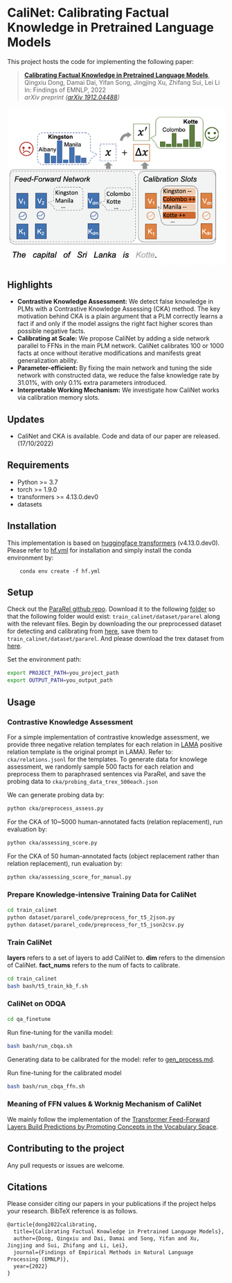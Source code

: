 # CaliNet: Calibrating Factual Knowledge in Pretrained Language Models

This project hosts the code for implementing the following paper:

> [**Calibrating Factual Knowledge in Pretrained Language Models**](https://arxiv.org/abs/2210.03329),            
> Qingxiu Dong, Damai Dai, Yifan Song, Jingjing Xu, Zhifang Sui, Lei Li    
> In: Findings of EMNLP, 2022  
> *arXiv preprint ([arXiv 1912.04488](https://arxiv.org/abs/2210.03329))*   


![highlights](highlights.png)

## Highlights
- **Contrastive Knowledge Assessment:** We detect false knowledge in PLMs with a Contrastive Knowledge Assessing (CKA) method. The key motivation behind CKA is a plain argument that a PLM correctly learns a fact if and only if the model assigns the right fact higher scores than possible negative facts.
- **Calibrating at Scale:** We propose CaliNet by adding a side network parallel to FFNs in the main PLM network. CaliNet calibrates 100 or 1000 facts at once without iterative modifications and manifests great generalization ability.
- **Parameter-efficient:** By fixing the main network and tuning the side network with constructed data, we reduce the false knowledge rate by 31.01%, with only 0.1% extra parameters introduced.
- **Interpretable Working Mechanism:** We investigate how CaliNet works via calibration memory slots.

## Updates
   - CaliNet and CKA is available. Code and data of our paper are released. (17/10/2022)

## Requirements

* Python >= 3.7
* torch >= 1.9.0
* transformers >= 4.13.0.dev0
* datasets


## Installation
This implementation is based on [huggingface transformers](https://github.com/huggingface/transformers) (v4.13.0.dev0). Please refer to [hf.yml](hf.yml) for installation and simply install the conda environment by:

```shell
    conda env create -f hf.yml
```

## Setup

Check out the [ParaRel github repo](https://github.com/yanaiela/pararel).
Download it to the following [folder](train_calinet/dataset/) so that the following folder would exist:
`train_calinet/dataset/pararel` along with the relevant files.
Begin by downloading the our preprocessed dataset for detecting and calibrating from [here](https://drive.google.com/file/d/1lyabuSg_V5abDDUgBeyiL5TATao4rXws/view?usp=sharing), save them to
`train_calinet/dataset/pararel`. And please download the trex dataset from [here](https://dl.fbaipublicfiles.com/LAMA/data.zip).

Set the environment path:
```bash
export PROJECT_PATH=you_project_path
export OUTPUT_PATH=you_output_path
```

## Usage

### Contrastive Knowledge Assessment

For a simple implementation of contrastive knowledge assessment, we provide three negative relation templates for each relation in [LAMA](https://github.com/facebookresearch/LAMA) positive relation template is the original prompt in LAMA).
Refer to: `cka/relations.jsonl` for the templates. To generate data for knowlege assessment, we randomly sample 500 facts for each relation and preprocess them to paraphrased sentences via ParaRel, and save the probing data to `cka/probing_data_trex_500each.json`

We can generate probing data by:
```bash
python cka/preprocess_assess.py
```
For the CKA of 10~5000 human-annotated facts (relation replacement), run evaluation by:
```bash
python cka/assessing_score.py
```
For the CKA of 50 human-annotated facts (object replacement rather than relation replacement), run evaluation by:
```bash
python cka/assessing_score_for_manual.py
```

### Prepare Knowledge-intensive Training Data for CaliNet
```bash
cd train_calinet
python dataset/pararel_code/preprocess_for_t5_2json.py
python dataset/pararel_code/preprocess_for_t5_json2csv.py
```
### Train CaliNet
**layers** refers to a set of layers to add CaliNet to.
**dim** refers to the dimension of CaliNet.
**fact_nums** refers to the num of facts to calibrate.
```bash
cd train_calinet
bash bash/t5_train_kb_f.sh
```

### CaliNet on ODQA
```bash
cd qa_finetune
```
Run fine-tuning for the vanilla model:
```bash
bash bash/run_cbqa.sh
```

Generating data to be calibrated for the model: refer to [gen_process.md](gen_process.md).


Run fine-tuning for the calibrated model
```bash
bash bash/run_cbqa_ffn.sh
```
### Meaning of FFN values & Worknig Mechanism of CaliNet
We mainly follow the implementation of the [Transformer Feed-Forward Layers Build Predictions by Promoting Concepts in the Vocabulary Space](https://github.com/aviclu/ffn-values).


## Contributing to the project
Any pull requests or issues are welcome.


## Citations
Please consider citing our papers in your publications if the project helps your research. BibTeX reference is as follows.
```
@article{dong2022calibrating,
  title={Calibrating Factual Knowledge in Pretrained Language Models},
  author={Dong, Qingxiu and Dai, Damai and Song, Yifan and Xu, Jingjing and Sui, Zhifang and Li, Lei},
  journal={Findings of Empirical Methods in Natural Language Processing (EMNLP)},
  year={2022}
}
```
